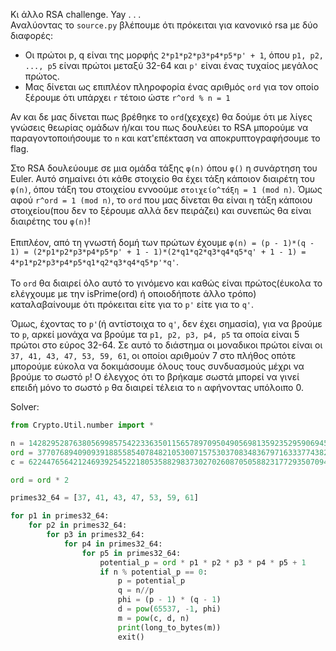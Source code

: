 Κι άλλο RSA challenge. Yay . . .\
Αναλύοντας το `source.py` βλέπουμε ότι πρόκειται για κανονικό rsa με δύο διαφορές:
- Οι πρώτοι p, q είναι της μορφής `2*p1*p2*p3*p4*p5*p' + 1`, όπου `p1, p2, ..., p5` είναι πρώτοι μεταξύ 32-64 και `p'` είναι ένας τυχαίος μεγάλος πρώτος.
- Μας δίνεται ως επιπλέον πληροφορία ένας αριθμός `ord` για τον οποίο ξέρουμε ότι υπάρχει `r` τέτοιο ώστε `r^ord % n = 1`

Αν και δε μας δίνεται πως βρέθηκε το `ord`(χεχεχε) θα δούμε ότι με λίγες γνώσεις θεωρίας ομάδων ή/και του πως δουλεύει το RSA μπορούμε να παραγοντοποιήσουμε το `n` και κατ'επέκταση να αποκρυπτογραφήσουμε το flag.

Στο RSA δουλεύουμε σε μια ομάδα τάξης `φ(n)` όπου `φ()` η συνάρτηση του Euler. Αυτό σημαίνει ότι κάθε στοιχείο θα έχει τάξη κάποιον διαιρέτη του `φ(n)`, όπου τάξη του στοιχείου εννοούμε `στοιχείο^τάξη = 1 (mod n)`. Όμως αφού `r^ord = 1 (mod n)`, το `ord` που μας δίνεται θα είναι η τάξη κάποιου στοιχείου(που δεν το ξέρουμε αλλά δεν πειράζει) και συνεπώς θα είναι διαιρέτης του `φ(n)`!\
\
Επιπλέον, από τη γνωστή δομή των πρώτων έχουμε `φ(n) = (p - 1)*(q - 1) = (2*p1*p2*p3*p4*p5*p' + 1 - 1)*(2*q1*q2*q3*q4*q5*q' + 1 - 1) = 4*p1*p2*p3*p4*p5*q1*q2*q3*q4*q5*p'*q'`.\
\
Το `ord` θα διαιρεί όλο αυτό το γινόμενο και καθώς είναι πρώτος(έυκολα το ελέγχουμε με την isPrime(ord) ή οποιοδήποτε άλλο τρόπο) καταλαβαίνουμε ότι πρόκειται είτε για το `p'` είτε για το `q'`. 

Όμως, έχοντας το `p'`(ή αντίστοιχα το `q'`, δεν έχει σημασία), για να βρούμε το `p`, αρκεί μονάχα να βρούμε τα `p1, p2, p3, p4, p5` τα οποία είναι 5 πρώτοι στο εύρος 32-64. Σε αυτό το διάστημα οι μοναδικοι πρώτοι είναι οι `37, 41, 43, 47, 53, 59, 61`, οι οποίοι αριθμούν 7 στο πλήθος οπότε μπορούμε εύκολα να δοκιμάσουμε όλους τους συνδυασμούς μέχρι να βρούμε το σωστό `p`! Ο έλεγχος ότι το βρήκαμε σωστά μπορεί να γινεί επειδή μόνο το σωστό `p` θα διαιρεί τέλεια το `n` αφήνοντας υπόλοιπο 0.


Solver:
```python
from Crypto.Util.number import *

n = 142829528763805699857542233635011565789709504905698135923529590694545444315326567845469043841603447461822622170686363460371930363927327236001683910150983816569562129963300305571745228528229257966994498448633379749850923149040629616332024377579262234025580455223012093875998423154894040364167887925859745336557
ord = 37707689409093918855854078482105300715753037083483679716333774382530063354970586797606668771374004054430403261559763120731236205265668441930414743
c = 62244765642124693925452218053588298373027026087050588231772935070949523914497511619635142296225679214938973985554763413186777367874133050710931536501033894674668584193797208425804831741205409729247732964757678520476265649979959855344878224979215085474804291389637148669566919945656645161660639132076060567493

ord = ord * 2 

primes32_64 = [37, 41, 43, 47, 53, 59, 61]

for p1 in primes32_64:
    for p2 in primes32_64:
        for p3 in primes32_64:
            for p4 in primes32_64:
                for p5 in primes32_64:
                    potential_p = ord * p1 * p2 * p3 * p4 * p5 + 1
                    if n % potential_p == 0:
                        p = potential_p
                        q = n//p
                        phi = (p - 1) * (q - 1)
                        d = pow(65537, -1, phi)
                        m = pow(c, d, n)
                        print(long_to_bytes(m))
                        exit()

```

